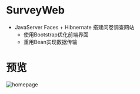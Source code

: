 # SurveyWeb
* JavaServer Faces + Hibnernate 搭建问卷调查网站
	* 使用Bootstrap优化前端界面
	* 重用Bean实现数据传输

# 预览
![homepage]()